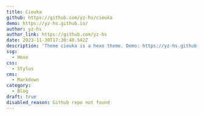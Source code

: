 ```yaml
---
title: Cieuka
github: https://github.com/yz-hs/cieuka
demo: https://yz-hs.github.io/
author: yz-hs
author_link: https://github.com/yz-hs
date: 2023-11-30T17:30:48.542Z
description: 'Theme cieuka is a hexo theme. Demo: https://yz-hs.github.io/'
ssg:
  - Hexo
css:
  - Stylus
cms:
  - Markdown
category:
  - Blog
draft: true
disabled_reason: Github repo not found
---
```

